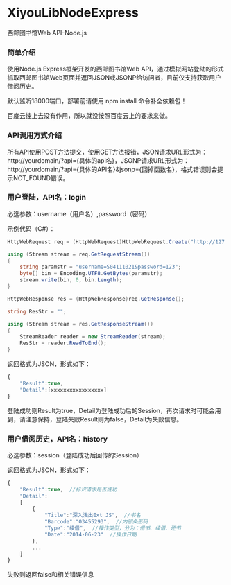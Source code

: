 XiyouLibNodeExpress
===================

西邮图书馆Web API-Node.js

### 简单介绍
使用Node.js Express框架开发的西邮图书馆Web API，通过模拟网站登陆的形式抓取西邮图书馆Web页面并返回JSON或JSONP给访问者，目前仅支持获取用户借阅历史。

默认监听18000端口，部署前请使用 npm install 命令补全依赖包！

百度云挂上去没有作用，所以就没按照百度云上的要求来做。

### API调用方式介绍

所有API使用POST方法提交，使用GET方法报错，JSON请求URL形式为：http://yourdomain/?api={具体的api名}，JSONP请求URL形式为：http://yourdomain/?api={具体的API名}&jsonp={回掉函数名}，格式错误则会提示NOT_FOUND错误。

### 用户登陆，API名：login

必选参数：username（用户名）,password（密码）

示例代码（C#）：

```csharp
HttpWebRequest req = (HttpWebRequest)HttpWebRequest.Create("http://127.0.0.1/?api=login");

using (Stream stream = req.GetRequestStream())
{
    string paramstr = "username=S04111021&password=123";
    byte[] bin = Encoding.UTF8.GetBytes(paramstr);
    stream.write(bin, 0, bin.Length);
}

HttpWebResponse res = (HttpWebResponse)req.GetResponse();

string ResStr = "";

using (Stream stream = res.GetResponseStream())
{
    StreamReader reader = new StreamReader(stream);
    ResStr = reader.ReadToEnd();
}
```
返回格式为JSON，形式如下：

``` js
{
    "Result":true,
    "Detail":[xxxxxxxxxxxxxxxxx]
}
```

登陆成功则Result为true，Detail为登陆成功后的Session，再次请求时可能会用到，请注意保持，登陆失败Result则为false，Detail为失败信息。

### 用户借阅历史，API名：history

必选参数：session（登陆成功后回传的Session）

返回格式为JSON，形式如下：

``` js
{
	"Result":true,  //标识请求是否成功
	"Detail":
	[
		{
			"Title":"深入浅出Ext JS",  //书名
			"Barcode":"03455293",  //内部条形码
			"Type":"续借",  //操作类型，分为：借书、续借、还书
			"Date":"2014-06-23"  //操作日期
		},
		...
	]
}
```

失败则返回false和相关错误信息
